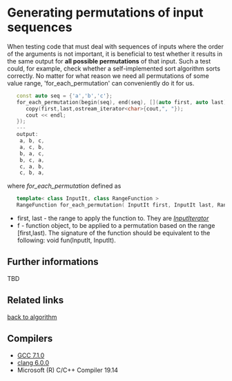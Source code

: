 # Generating permutations of input sequences
When testing code that must deal with sequences of inputs where the order of the arguments is not important, it is beneficial to test whether it results in the same output for __all possible permutations__ of that input.
Such a test could, for example, check whether a self-implemented sort algorithm sorts correctly. 
No matter for what reason we need all permutations of some value range, 'for_each_permutation' can conveniently do it for us.
```cpp
   const auto seq = {'a','b','c'};
   for_each_permutation(begin(seq), end(seq), [](auto first, auto last) {
      copy(first,last,ostream_iterator<char>{cout,", "});
      cout << endl;
   });
   ---
   output: 
    a, b, c, 
    a, c, b, 
    b, a, c, 
    b, c, a, 
    c, a, b, 
    c, b, a, 
```
where _for_each_permutation_ defined as
```cpp
   template< class InputIt, class RangeFunction >
   RangeFunction for_each_permutation( InputIt first, InputIt last, RangeFunction f);
```
* first, last - the range to apply the function to. They are [_InputIterator_](https://en.cppreference.com/w/cpp/named_req/InputIterator)  
* f - function object, to be applied to a permutation based on the range [first,last). The signature of the function should be equivalent to the following: void fun(InputIt, InputIt).

## Further informations
TBD

## Related links
[back to algorithm](../)

## Compilers
* [GCC 7.1.0](https://wandbox.org/)
* [clang 6.0.0](https://wandbox.org/)
* Microsoft (R) C/C++ Compiler 19.14 
